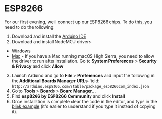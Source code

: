 # ESP8266

For our first evening, we'll connect up our ESP8266 chips. To do this, you need to do the following:

1) Download and install the [Arduino IDE](https://www.arduino.cc/en/Main/Software)
2) Download and install NodeMCU drivers
  * [Windows](https://github.com/nodemcu/nodemcu-devkit/tree/master/Drivers)
  * [Mac](https://www.silabs.com/products/development-tools/software/usb-to-uart-bridge-vcp-drivers) - If you have a Mac running macOS High Sierra, you need to allow the driver to run after installation. Go to **System Preferences** > **Security & Privacy** and click **Allow**
3) Launch Arduino and go to **File** > **Preferences** and input the following in the **Additional Boards Manager URLs**-field: `http://arduino.esp8266.com/stable/package_esp8266com_index.json`
4) Go to **Tools** > **Boards** > **Board Manager...**
5) Find **esp8266 by ESP8266 Community** and click **Install**
6) Once installation is complete clear the code in the editor, and type in the [blink example](blink.ino) (it's easier to understand if you type it instead of copying it).
